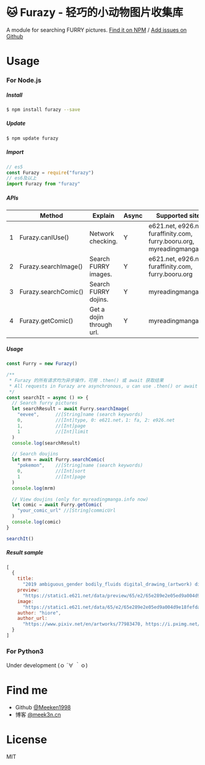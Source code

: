 # 🐱 Furazy - 轻巧的小动物图片收集库

A module for searching FURRY pictures.
[Find it on NPM](https://www.npmjs.com/package/furazy) / [Add issues on Github](https://github.com/Meeken1998/furazy-spider/issues)

# Usage

### For Node.js

##### Install

```bash
$ npm install furazy --save
```

##### Update

```bash
$ npm update furazy
```

##### Import

```js
// es5
const Furazy = require("furazy")
// es6及以上
import Furazy from "furazy"
```

##### APIs

|     | Method               | Explain                  | Async | Supported sites                                      | Version |
| --- | -------------------- | ------------------------ | ----- | ---------------------------------------------------- | ------- |
| 1   | Furazy.canIUse()     | Network checking.        | Y     | e621.net, e926.net, furaffinity.com, furry.booru.org, myreadingmanga.info | v0.1.9  |
| 2   | Furazy.searchImage() | Search FURRY images.     | Y     | e621.net, e926.net, furaffinity.com, furry.booru.org | v0.1.6  |
| 3   | Furazy.searchComic() | Search FURRY dojins.     | Y     | myreadingmanga.info                                  | v0.1.0  |
| 4   | Furazy.getComic()    | Get a dojin through url. | Y     | myreadingmanga.info                                  | v0.1.0  |

##### Usage

```js
const Furry = new Furazy()

/**
 * Furazy 的所有请求均为异步操作，可用 .then() 或 await 获取结果
 * All requests in Furazy are asynchronous, u can use .then() or await to get results.
 */
const searchIt = async () => {
  // Search furry pictures
  let searchResult = await Furry.searchImage(
    "eevee",      //[String]name (search keywords)
    0,            //[Int]type, 0: e621.net，1: fa, 2: e926.net
    1,            //[Int]page
    1             //[Int]limit
  )
  console.log(searchResult)

  // Search doujins
  let mrm = await Furry.searchComic(
    "pokemon",    //[String]name (search keywords)
    0,            //[Int]sort
    1             //[Int]page
  )
  console.log(mrm)

  // View doujins (only for myreadingmanga.info now)
  let comic = await Furry.getComic(
    "your_comic_url" //[String]commicUrl
  )
  console.log(comic)
}

searchIt()
```

##### Result sample

```js
[
  {
    title:
      "2019 ambiguous_gender bodily_fluids digital_drawing_(artwork) digital_media_(artwork) dragon dragonite drooling duo eevee feral hiore hi_res imminent_vore larger_pred licking licking_lips macro mammal nintendo oral_vore pokémon pokémon_(species) saliva simple_background size_difference slightly_chubby soft_vore tongue tongue_out video_games vore white_background",
    preview:
      "https://static1.e621.net/data/preview/65/e2/65e289e2e05ed9a004d9e18fefda2962.jpg",
    image:
      "https://static1.e621.net/data/65/e2/65e289e2e05ed9a004d9e18fefda2962.png",
    author: "hiore",
    author_url:
      "https://www.pixiv.net/en/artworks/77983470, https://i.pximg.net/img-original/img/2019/11/25/03/37/25/77983470_p2.png, https://www.pixiv.net/member.php?id=45363288, https://twitter.com/D0Sd0ou3fm1R1rB/status/1196483299465519105"
  }
]
```

### For Python3

Under development (ｏ ´∀ ｀ｏ)

# Find me

- Github [@Meeken1998](https://github.com/Meeken1998)
- 博客 [@meek3n.cn](https://meek3n.cn)

# License

MIT
